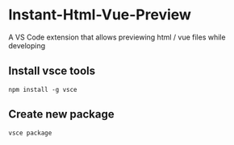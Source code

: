 # Instant-Html-Vue-Preview

A VS Code extension that allows previewing html / vue files while developing

## Install vsce tools

```
npm install -g vsce
```

## Create new package

```
vsce package
```
